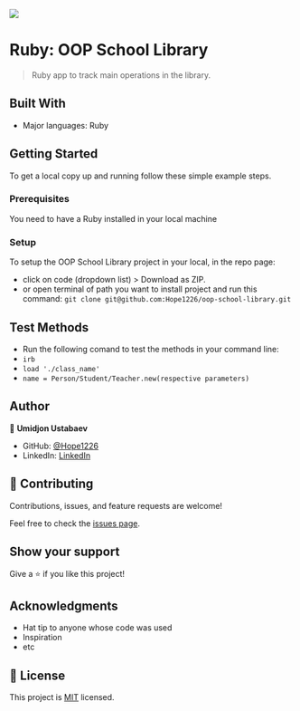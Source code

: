 ![](https://img.shields.io/badge/Microverse-blueviolet)

# Ruby: OOP School Library

> Ruby app to track main operations in the library.

## Built With

- Major languages: Ruby

## Getting Started

To get a local copy up and running follow these simple example steps.

### Prerequisites

You need to have a Ruby installed in your local machine 

### Setup

To setup the OOP School Library project in your local, in the repo page: 
- click on code (dropdown list) > Download as ZIP. 
- or open terminal of path you want to install project and run this command:
`git clone git@github.com:Hope1226/oop-school-library.git`

## Test Methods
- Run the following comand to test the methods in your command line:
- `irb`
- `load './class_name'`
- `name = Person/Student/Teacher.new(respective parameters)`

## Author

👤 **Umidjon Ustabaev**

- GitHub: [@Hope1226](https://github.com/Hope1226)
- LinkedIn: [LinkedIn](https://www.linkedin.com/in/umidjon-ustabaev/)



## 🤝 Contributing

Contributions, issues, and feature requests are welcome!

Feel free to check the [issues page](https://github.com/Hope1226/enumerable-methods/issues).

## Show your support

Give a ⭐️ if you like this project!

## Acknowledgments

- Hat tip to anyone whose code was used
- Inspiration
- etc

## 📝 License

This project is [MIT](./MIT.md) licensed.
